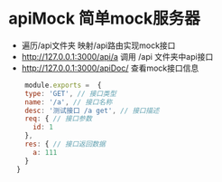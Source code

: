 # apiMock 简单mock服务器

* 遍历/api文件夹 映射/api路由实现mock接口
* http://127.0.0.1:3000/api/a 调用 /api 文件夹中api接口
* http://127.0.0.1:3000/apiDoc/ 查看mock接口信息

```js
    module.exports =  {
    type: 'GET', // 接口类型
    name: '/a', // 接口名称
    desc: '测试接口 /a get', // 接口描述
    req: { // 接口参数
      id: 1
    },
    res: { // 接口返回数据
      a: 111
    }
  }
```
